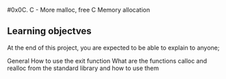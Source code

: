 #0x0C. C - More malloc, free
C
Memory allocation

## Learning objectves
At the end of this project, you are expected to be able to explain to anyone;

General
How to use the exit function
What are the functions calloc and realloc from the standard library and how to use them
